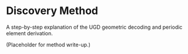 # Discovery Method

A step-by-step explanation of the UGD geometric decoding and periodic element derivation.

(Placeholder for method write-up.)
